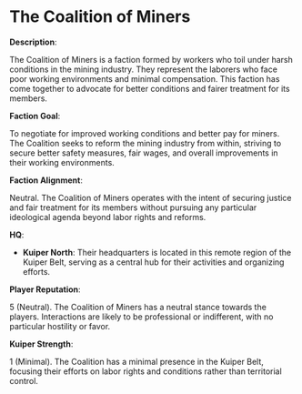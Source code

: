 # The Coalition of Miners

**Description**: 

The Coalition of Miners is a faction formed by workers who toil under harsh conditions in the mining industry. They represent the laborers who face poor working environments and minimal compensation. This faction has come together to advocate for better conditions and fairer treatment for its members.

**Faction Goal**: 

To negotiate for improved working conditions and better pay for miners. The Coalition seeks to reform the mining industry from within, striving to secure better safety measures, fair wages, and overall improvements in their working environments.

**Faction Alignment**: 

Neutral. The Coalition of Miners operates with the intent of securing justice and fair treatment for its members without pursuing any particular ideological agenda beyond labor rights and reforms.

**HQ**:

* **Kuiper North**: Their headquarters is located in this remote region of the Kuiper Belt, serving as a central hub for their activities and organizing efforts.

**Player Reputation**:

5 (Neutral). The Coalition of Miners has a neutral stance towards the players. Interactions are likely to be professional or indifferent, with no particular hostility or favor.

**Kuiper Strength**: 

1 (Minimal). The Coalition has a minimal presence in the Kuiper Belt, focusing their efforts on labor rights and conditions rather than territorial control.